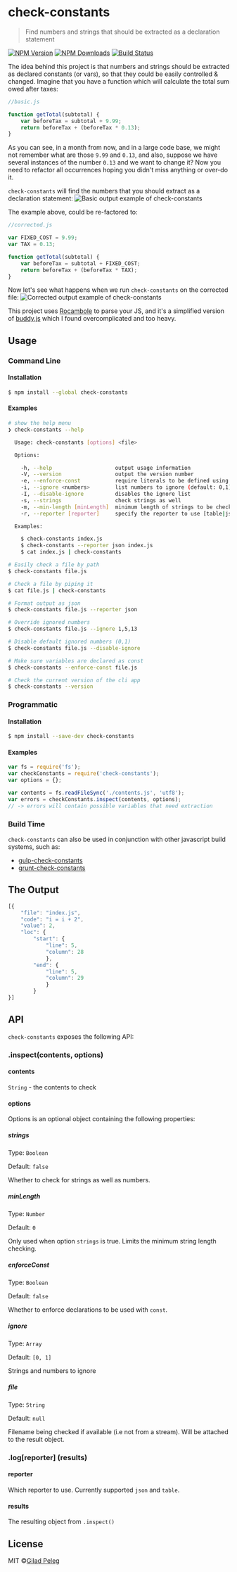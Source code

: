 
# check-constants
> Find numbers and strings that should be extracted as a declaration statement

[![NPM Version](http://img.shields.io/npm/v/check-constants.svg?style=flat)](https://npmjs.org/package/check-constants)
[![NPM Downloads](http://img.shields.io/npm/dm/check-constants.svg?style=flat)](https://npmjs.org/package/check-constants)
[![Build Status](http://img.shields.io/travis/pgilad/check-constants.svg?style=flat)](https://travis-ci.org/pgilad/check-constants)

The idea behind this project is that numbers and strings should be extracted as declared constants (or vars), so that they could be easily controlled & changed.
Imagine that you have a function which will calculate the total sum owed after taxes:

```js
//basic.js

function getTotal(subtotal) {
    var beforeTax = subtotal + 9.99;
    return beforeTax + (beforeTax * 0.13);
}
```

As you can see, in a month from now, and in a large code base, we might not remember what are those `9.99` and `0.13`, and
also, suppose we have several instances of the number `0.13` and we want to change it? Now you need to refactor
all occurrences hoping you didn't miss anything or over-do it.

`check-constants` will find the numbers that you should extract as a declaration statement:
![Basic output example of check-constants](media/table-output.png)

The example above, could be re-factored to:

```js
//corrected.js

var FIXED_COST = 9.99;
var TAX = 0.13;

function getTotal(subtotal) {
    var beforeTax = subtotal + FIXED_COST;
    return beforeTax + (beforeTax * TAX);
}
```

Now let's see what happens when we run `check-constants` on the corrected file:
![Corrected output example of check-constants](media/corrected.png)

This project uses [Rocambole](https://github.com/millermedeiros/rocambole) to parse your JS,
and it's a simplified version of [buddy.js](https://github.com/danielstjules/buddy.js) which I found overcomplicated and too heavy.

## Usage

### Command Line

#### Installation

```bash
$ npm install --global check-constants
```

#### Examples

```bash
# show the help menu
❯ check-constants --help

  Usage: check-constants [options] <file>

  Options:

    -h, --help                    output usage information
    -V, --version                 output the version number
    -e, --enforce-const           require literals to be defined using const
    -i, --ignore <numbers>        list numbers to ignore (default: 0,1)
    -I, --disable-ignore          disables the ignore list
    -s, --strings                 check strings as well
    -m, --min-length [minLength]  minimum length of strings to be checked [0]
    -r, --reporter [reporter]     specify the reporter to use [table|json] (default: table)

  Examples:

    $ check-constants index.js
    $ check-constants --reporter json index.js
    $ cat index.js | check-constants

# Easily check a file by path
$ check-constants file.js

# Check a file by piping it
$ cat file.js | check-constants

# Format output as json
$ check-constants file.js --reporter json

# Override ignored numbers
$ check-constants file.js --ignore 1,5,13

# Disable default ignored numbers (0,1)
$ check-constants file.js --disable-ignore

# Make sure variables are declared as const
$ check-constants --enforce-const file.js

# Check the current version of the cli app
$ check-constants --version
```

### Programmatic

#### Installation

```bash
$ npm install --save-dev check-constants
```

#### Examples

```js
var fs = require('fs');
var checkConstants = require('check-constants');
var options = {};

var contents = fs.readFileSync('./contents.js', 'utf8');
var errors = checkConstants.inspect(contents, options);
// -> errors will contain possible variables that need extraction
```

### Build Time

`check-constants` can also be used in conjunction with other javascript build systems, such as:

* [gulp-check-constants](https://github.com/pgilad/gulp-check-constants)
* [grunt-check-constants](https://github.com/pgilad/grunt-check-constants)

## The Output
```js
[{
    "file": "index.js",
    "code": "i = i + 2",
    "value": 2,
    "loc": {
        "start": {
            "line": 5,
            "column": 28
            },
        "end": {
            "line": 5,
            "column": 29
            }
        }
}]
```

## API

`check-constants` exposes the following API:

### .inspect(contents, options)

#### contents

`String` - the contents to check

#### options

Options is an optional object containing the following properties:

##### strings

Type: `Boolean`

Default: `false`

Whether to check for strings as well as numbers.

##### minLength

Type: `Number`

Default: `0`

Only used when option `strings` is true. Limits the minimum string length checking.

##### enforceConst

Type: `Boolean`

Default: `false`

Whether to enforce declarations to be used with `const`.

##### ignore

Type: `Array`

Default: `[0, 1]`

Strings and numbers to ignore

##### file

Type: `String`

Default: `null`

Filename being checked if available (i.e not from a stream). Will be attached
to the result object.

### .log[reporter] (results)

#### reporter

Which reporter to use. Currently supported `json` and `table`.

#### results

The resulting object from `.inspect()`

## License

MIT ©[Gilad Peleg](http://giladpeleg.com)
